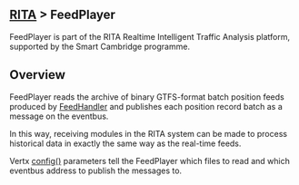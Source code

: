 ## [RITA](https://github.com/ijl20/tfc_server) &gt; FeedPlayer

FeedPlayer is part of the RITA Realtime Intelligent Traffic Analysis platform,
supported by the Smart Cambridge programme.

## Overview

FeedPlayer reads the archive of binary GTFS-format batch position feeds produced
by [FeedHandler](../feedhandler) and publishes each position record batch as a
message on the eventbus.

In this way, receiving modules in the RITA system can be made to process historical
data in exactly the same way as the real-time feeds.

Vertx [config()](http://vertx.io/blog/vert-x-application-configuration/) parameters tell the FeedPlayer
which files to read and which eventbus address to publish the messages to.

